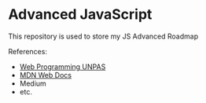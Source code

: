 # Advanced JavaScript

This repository is used to store my JS Advanced Roadmap

References:

- [Web Programming UNPAS](https://youtube.com/playlist?list=PLFIM0718LjIUGpY8wmE41W7rTJo_3Y46-&si=eA7lZHpLYJpQ0zVE)
- [MDN Web Docs](https://developer.mozilla.org/en-US/docs/Web/JavaScript)
- Medium
- etc.
